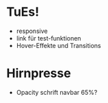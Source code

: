# TuEs!
- responsive
- link für test-funktionen 
- Hover-Effekte und Transitions

# Hirnpresse
- Opacity schrift navbar 65%?